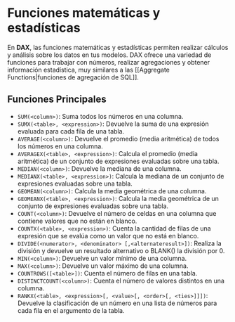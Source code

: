 # Funciones matemáticas y estadísticas

En **DAX**, las funciones matemáticas y estadísticas permiten realizar cálculos y análisis sobre los datos en tus modelos. DAX ofrece una variedad de funciones para trabajar con números, realizar agregaciones y obtener información estadística, muy similares a las [[Aggregate Functions|funciones de agregación de SQL]].

## Funciones Principales

- `SUM(<column>)`: Suma todos los números en una columna.
- `SUMX(<table>, <expression>)`: Devuelve la suma de una expresión evaluada para cada fila de una tabla.
- `AVERAGE(<column>)`: Devuelve el promedio (media aritmética) de todos los números en una columna.
- `AVERAGEX(<table>, <expression>)`: Calcula el promedio (media aritmética) de un conjunto de expresiones evaluadas sobre una tabla.
- `MEDIAN(<column>)`: Devuelve la mediana de una columna.
- `MEDIANX(<table>, <expression>)`: Calcula la mediana de un conjunto de expresiones evaluadas sobre una tabla.
- `GEOMEAN(<column>)`: Calcula la media geométrica de una columna.
- `GEOMEANX(<table>, <expression>)`: Calcula la media geométrica de un conjunto de expresiones evaluadas sobre una tabla.
- `COUNT(<column>)`: Devuelve el número de celdas en una columna que contiene valores que no están en blanco.
- `COUNTX(<table>, <expression>)`: Cuenta la cantidad de filas de una expresión que se evalúa como un valor que no está en blanco.
- `DIVIDE(<numerator>, <denominator> [,<alternateresult>])`: Realiza la división y devuelve un resultado alternativo o BLANK() la división por 0.
- `MIN(<column>)`: Devuelve un valor mínimo de una columna.
- `MAX(<column>)`: Devuelve un valor máximo de una columna.
- `COUNTROWS([<table>])`: Cuenta el número de filas en una tabla.
- `DISTINCTCOUNT(<column>)`: Cuenta el número de valores distintos en una columna.
- `RANKX(<table>, <expression>[, <value>[, <order>[, <ties>]]])`: Devuelve la clasificación de un número en una lista de números para cada fila en el argumento de la tabla.
